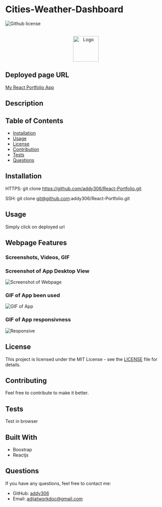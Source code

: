# Cities-Weather-Dashboard


![Github license](https://img.shields.io/badge/license-MIT-blue.svg)


<!-- Developer Signature and github details -->
<br />
<div align="center">
  <a href="https://github.com/addy306/React-Portfolio">
    <img src="images/AS-logo.png" alt="Logo" width="80" height="80">
  </a>
  </div>

## Deployed page URL
[My React Portfolio App](https://addy306.github.io/React-Portfolio/)


## Description


## Table of Contents
- [Installation](#installation)
- [Usage](#usage)
- [License](#license)
- [Contribution](#contribution)
- [Tests](#tests)
- [Questions](#questions)

<!-- Add installation instructions here -->
## Installation 
HTTPS: git clone https://github.com/addy306/React-Portfolio.git

SSH: git clone git@github.com:addy306/React-Portfolio.git

<!-- Add usage information here -->
## Usage 
Simply click on deployed url 


## Webpage Features
### Screenshots, Videos, GIF

### Screenshot of App Desktop View
![Screenshot of Webpage](./images/desktop-view.JPG)

### GIF of App been used
![GIF of App](./images/weather-gif)

### GIF of App responsivness
![Responsive](./images/responsive-gif)

## License
This project is licensed under the MIT License - see the [LICENSE](LICENSE) file for details.

<!-- Add contributing guidelines here -->
## Contributing
Feel free to contribute to make it better.

<!-- Add information about how to run tests here -->
## Tests 
Test in browser

## Built With
* Boostrap
* Reactjs


## Questions
If you have any questions, feel free to contact me:
- GitHub: [addy306](https://github.com/addy306)
- Email: adijatworkdoc@gmail.com

